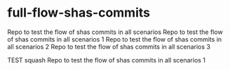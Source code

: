 # full-flow-shas-commits
Repo to test the flow of shas commits in all scenarios
Repo to test the flow of shas commits in all scenarios 1
Repo to test the flow of shas commits in all scenarios 2
Repo to test the flow of shas commits in all scenarios 3

TEST squash
Repo to test the flow of shas commits in all scenarios 1
